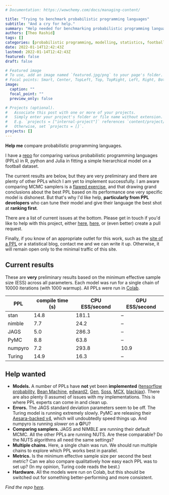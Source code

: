 ```yaml
---
# Documentation: https://wowchemy.com/docs/managing-content/

title: "Trying to benchmark probabilistic programming languages"
subtitle: "And a cry for help."
summary: "Help needed for benchmarking probabilistic programming languages."
authors: [Theo Rashid]
tags: []
categories: [probabilistic programming, modelling, statistics, football]
date: 2022-01-14T12:42:43Z
lastmod: 2022-01-14T12:42:43Z
featured: false
draft: false

# Featured image
# To use, add an image named `featured.jpg/png` to your page's folder.
# Focal points: Smart, Center, TopLeft, Top, TopRight, Left, Right, BottomLeft, Bottom, BottomRight.
image:
  caption: ""
  focal_point: ""
  preview_only: false

# Projects (optional).
#   Associate this post with one or more of your projects.
#   Simply enter your project's folder or file name without extension.
#   E.g. `projects = ["internal-project"]` references `content/project/deep-learning/index.md`.
#   Otherwise, set `projects = []`.
projects: []
---
```

__Help me__ compare probabilistic programming languages.

I have a [repo](https://github.com/theorashid/probabilistic-programming-packages) for comparing various probabilistic programming languages (PPLs) in R, python and Julia in fitting a simple hierarchical model on a football dataset.

The current results are below, but they are very preliminary and there are plenty of other PPLs which I am yet to implement successfully. I am aware comparing MCMC samplers is a [flawed exercise](https://statmodeling.stat.columbia.edu/2021/11/17/its-so-hard-to-compare-the-efficiency-of-mcmc-samplers/), and that drawing grand conclusions about the best PPL based on its performance one very specific model is dishonest. But that's why I'd like help, __particularly from PPL developers__ who can tune their model and give their language the best shot at __ranking first__.

There are a list of current issues at the bottom. Please get in touch if you'd like to help with this project, either [here](mailto:theoaorashid@gmail.com?subject=ppl%20project), [here](https://twitter.com/theorashid), or (even better) create a pull request.

Finally, if you know of an appropriate outlet for this work, such as the [site of a PPL](https://www.pymc-labs.io/blog-posts/pymc-stan-benchmark/) or a statistical blog, contact me and we can write it up. Otherwise, it will remain open only to the minimal traffic of this site.

## Current results
These are __very__ preliminary results based on the minimum effective sample size (ESS) across all parameters. Each model was run for a single chain of 10000 iterations (with 1000 warmup). All PPLs were run in [Colab](https://colab.research.google.com).

PPL     | compile time (s) | CPU ESS/second | GPU ESS/second
------- | ---------------- | -------------- | --------------
stan    | 14.8             | 181.1          | –
nimble  | 7.7              | 24.2           | –
JAGS    | 5.0              | 286.3          | –
PyMC    | 8.8              | 63.8           | –
numpyro | 7.2              | 293.8          | 10.9
Turing  | 14.9             | 16.3           | –

## Help wanted
- __Models.__ A number of PPLs have __not__ yet been __implemented__ ([tensorflow probability](https://www.tensorflow.org/probability/), [Bean Machine](https://beanmachine.org/), [edward2](https://github.com/google/edward2), [Gen](https://www.gen.dev/), [Soss](https://cscherrer.github.io/Soss.jl/stable/), [MCX](https://github.com/rlouf/mcx), [blackjax](https://github.com/blackjax-devs/blackjax)). There are also plenty (I assume) of issues with my implementations. This is where PPL experts can come in and clean up.
- __Errors.__ The JAGS standard deviation parameters seem to be off. The Turing model is running extremely slowly. PyMC are releasing their [Aesara-backed v4](https://github.com/pymc-devs/pymc/releases/tag/v4.0.0b1), which will undoubtedly speed things up. And numpyro is running _slower_ on a **G**PU?
- __Comparing samplers.__ JAGS and NIMBLE are running their default MCMC. All the other PPLs are running NUTS. Are these comparable? Do the NUTS algorithms all need the same settings? 
- __Multiple chains.__ Here, a single chain was run. We should run multiple chains to explore which PPL works best in parallel.
- __Metrics.__ Is the minimum effective sample size per second the best metric? Can we also compare qualitatively how easy each PPL was to set up? (In my opinion, Turing code reads the best.)
- __Hardware.__ All the models were run on Colab, but this should be switched out for something better-performing and more consistent.

_Find the repo [here](https://github.com/theorashid/probabilistic-programming-packages)._
